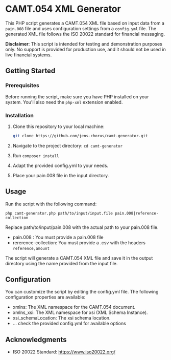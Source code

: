 # CAMT.054 XML Generator

This PHP script generates a CAMT.054 XML file based on input data from a `pain.008` file and uses configuration settings from a `config.yml` file. The generated XML file follows the ISO 20022 standard for financial messaging. 

**Disclaimer**: This script is intended for testing and demonstration purposes only. No support is provided for production use, and it should not be used in live financial systems.


## Getting Started

### Prerequisites

Before running the script, make sure you have PHP installed on your system. You'll also need the `php-xml` extension enabled.

### Installation

1. Clone this repository to your local machine:

   ```bash
   git clone https://github.com/jens-chorus/camt-generator.git
2. Navigate to the project directory: ```cd camt-generator```
3. Run ```composer install```
4. Adapt the provided config.yml to your needs. 
5. Place your pain.008 file in the input directory.

## Usage
Run the script with the following command:

```php camt-generator.php path/to/input/input.file pain.008|reference-collection```

Replace path/to/input/pain.008 with the actual path to your pain.008 file.
- pain.008 : You must provide a pain.008 file 
- rererence-collection: You must provide a .csv with the headers ```reference,amount```

The script will generate a CAMT.054 XML file and save it in the output directory using the name provided from the input file.


## Configuration

You can customize the script by editing the config.yml file. The following configuration properties are available:

- xmlns: The XML namespace for the CAMT.054 document.
- xmlns_xsi: The XML namespace for xsi (XML Schema Instance).
- xsi_schemaLocation: The xsi schema location.
- ... check the provided config.yml for available options


## Acknowledgments
- ISO 20022 Standard: https://www.iso20022.org/
